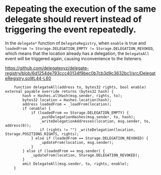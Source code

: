 # Repeating the execution of the same delegate should revert instead of triggering the event repeatedly.

In the `delegate*` function of `DelegateRegistry`, when `enable` is true and `loadedFrom != Storage.DELEGATION_EMPTY != Storage.DELEGATION_REVOKED`, which means that the location already has a delegation, the `DelegateAll` event will be triggered again, causing inconvenience to the listeners.

https://github.com/delegatexyz/delegate-registry/blob/6d1254de793ccc40134f9bec0b7cb3d9c3632bc1/src/DelegateRegistry.sol#L44-L60
```solidity
    function delegateAll(address to, bytes32 rights, bool enable) external payable override returns (bytes32 hash) {
        hash = Hashes.allHash(msg.sender, rights, to);
        bytes32 location = Hashes.location(hash);
        address loadedFrom = _loadFrom(location);
        if (enable) {
            if (loadedFrom == Storage.DELEGATION_EMPTY) {
                _pushDelegationHashes(msg.sender, to, hash);
                _writeDelegationAddresses(location, msg.sender, to, address(0));
                if (rights != "") _writeDelegation(location, Storage.POSITIONS_RIGHTS, rights);
            } else if (loadedFrom == Storage.DELEGATION_REVOKED) {
                _updateFrom(location, msg.sender);
            }
        } else if (loadedFrom == msg.sender) {
            _updateFrom(location, Storage.DELEGATION_REVOKED);
        }
        emit DelegateAll(msg.sender, to, rights, enable);
    }
```